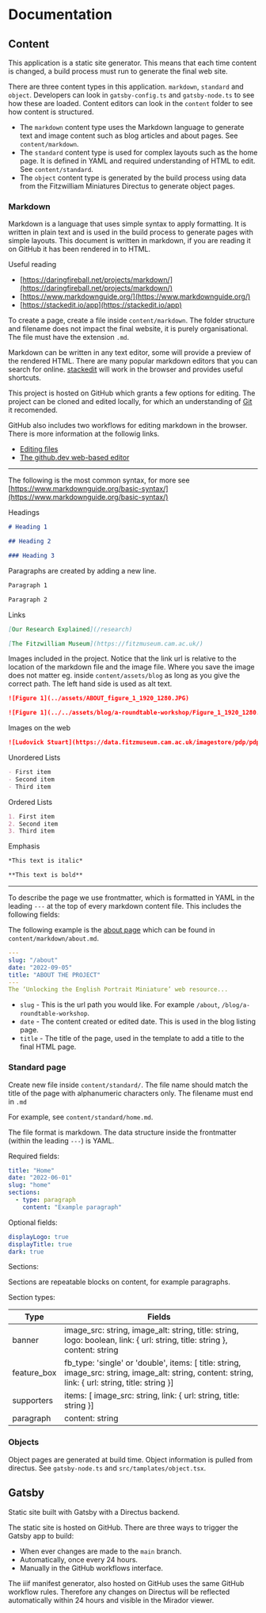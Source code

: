 # Documentation

## Content

This application is a static site generator. This means that each time content is changed, a build process must run to generate the final web site.

There are three content types in this application. `markdown`, `standard` and `object`. Developers can look in `gatsby-config.ts` and `gatsby-node.ts` to see how these are loaded. Content editors can look in the `content` folder to see how content is structured.

- The `markdown` content type uses the Markdown language to generate text and image content such as blog articles and about pages. See `content/markdown`.
- The `standard` content type is used for complex layouts such as the home page. It is defined in YAML and required understanding of HTML to edit. See `content/standard`.
- The `object` content type is generated by the build process using data from the Fitzwilliam Miniatures Directus to generate object pages.

### Markdown

Markdown is a language that uses simple syntax to apply formatting. It is written in plain text and is used in the build process to generate pages with simple layouts. This document is written in markdown, if you are reading it on GitHub it has been rendered in to HTML.

Useful reading

- [https://daringfireball.net/projects/markdown/](https://daringfireball.net/projects/markdown/)
- [https://www.markdownguide.org/](https://www.markdownguide.org/)
- [https://stackedit.io/app](https://stackedit.io/app)

To create a page, create a file inside `content/markdown`. The folder structure and filename does not impact the final website, it is purely organisational. The file must have the extension `.md`.

Markdown can be written in any text editor, some will provide a preview of the rendered HTML. There are many popular markdown editors that you can search for online. [stackedit](https://stackedit.io/app) will work in the browser and provides useful shortcuts.

This project is hosted on GitHub which grants a few options for editing. The project can be cloned and edited locally, for which an understanding of [Git](https://git-scm.com/) it recomended.

GitHub also includes two workflows for editing markdown in the browser. There is more information at the followig links.

- [Editing files](https://docs.github.com/en/repositories/working-with-files/managing-files/editing-files)
- [The github.dev web-based editor](https://docs.github.com/en/codespaces/the-githubdev-web-based-editor)

---

The following is the most common syntax, for more see [https://www.markdownguide.org/basic-syntax/](https://www.markdownguide.org/basic-syntax/)

Headings

```markdown
# Heading 1

## Heading 2

### Heading 3
```

Paragraphs are created by adding a new line.

```markdown
Paragraph 1

Paragraph 2
```

Links

```markdown
[Our Research Explained](/research)

[The Fitzwilliam Museum](https://fitzmuseum.cam.ac.uk/)
```

Images included in the project. Notice that the link url is relative to the location of the markdown file and the image file. Where you save the image does not matter eg. inside `content/assets/blog` as long as you give the correct path. The left hand side is used as alt text.

```markdown
![Figure 1](../assets/ABOUT_figure_1_1920_1280.JPG)

![Figure 1](../../assets/blog/a-roundtable-workshop/Figure_1_1920_1280.JPG)
```

Images on the web

```markdown
![Ludovick Stuart](https://data.fitzmuseum.cam.ac.uk/imagestore/pdp/pdp78/3869_1_201805_kly25_dc2.jpg)
```

Unordered Lists

```markdown
- First item
- Second item
- Third item
```

Ordered Lists

```markdown
1. First item
2. Second item
3. Third item
```

Emphasis

```markdown
*This text is italic*

**This text is bold**
```

---

To describe the page we use frontmatter, which is formatted in YAML in the leading `---` at the top of every markdown content file. This includes the following fields:

The following example is the [about page](https://unlocking-miniatures.fitzmuseum.cam.ac.uk/about) which can be found in `content/markdown/about.md`.

```yaml
---
slug: "/about"
date: "2022-09-05"
title: "ABOUT THE PROJECT"
---
The ‘Unlocking the English Portrait Miniature’ web resource...
```

- `slug` - This is the url path you would like. For example `/about`, `/blog/a-roundtable-workshop`.
- `date` - The content created or edited date. This is used in the blog listing page.
- `title` - The title of the page, used in the template to add a title to the final HTML page.

### Standard page

Create new file inside `content/standard/`. The file name should match the title of the page with alphanumeric characters only. The filename must end in `.md`

For example, see `content/standard/home.md`.

The file format is markdown. The data structure inside the frontmatter (within the leading `---`) is YAML.

Required fields:

```yaml
title: "Home"
date: "2022-06-01"
slug: "home"
sections:
  - type: paragraph
    content: "Example paragraph"
```

Optional fields:

```yaml
displayLogo: true
displayTitle: true
dark: true
```

Sections:

Sections are repeatable blocks on content, for example paragraphs.

Section types:

| Type | Fields |
| -- | -- |
| banner | image_src: string, image_alt: string, title: string, logo: boolean, link: { url: string, title: string }, content: string |
| feature_box | fb_type: 'single' or 'double', items: [ title: string, image_src: string, image_alt: string, content: string, link: { url: string, title: string }] |
| supporters | items: [ image_src: string, link: { url: string, title: string }]|
| paragraph | content: string |

### Objects

Object pages are generated at build time. Object information is pulled from directus. See `gatsby-node.ts` and `src/tamplates/object.tsx`.

## Gatsby

Static site built with Gatsby with a Directus backend.

The static site is hosted on GitHub. There are three ways to trigger the Gatsby app to build:

- When ever changes are made to the `main` branch.
- Automatically, once every 24 hours.
- Manually in the GitHub workflows interface.

The iiif manifest generator, also hosted on GitHub uses the same GitHub workflow rules. Therefore any changes on Directus will be reflected automatically within 24 hours and visible in the Mirador viewer.
